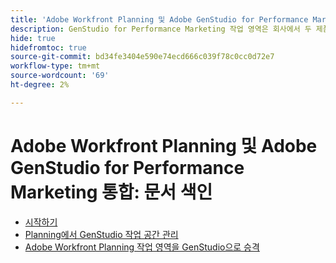 ```yaml
---
title: 'Adobe Workfront Planning 및 Adobe GenStudio for Performance Marketing 통합: 문서 색인'
description: GenStudio for Performance Marketing 작업 영역은 회사에서 두 제품을 모두 구입한 경우 Adobe Workfront Planning에서 사용할 수 있습니다. 이 목록의 문서에서는 이 통합에 사용할 수 있는 기능에 대해 설명합니다.
hide: true
hidefromtoc: true
source-git-commit: bd34fe3404e590e74ecd666c039f78c0cc0d72e7
workflow-type: tm+mt
source-wordcount: '69'
ht-degree: 2%

---
```



<!--
Better metadata when published:

---
title: "Adobe Workfront Planning and Adobe GenStudio for Performance Marketing Integration: Article Index"
description: The GenStudio for Performance Marketing workspace is available in Adobe Workfront Planning when your company has purchased both products. The articles in this list describe the functionality available for this integration. 
feature: Workfront Planning
role: User, Admin
author: Alina
recommendations: noDisplay, noCatalog
---
-->

# Adobe Workfront Planning 및 Adobe GenStudio for Performance Marketing 통합: 문서 색인

* [시작하기](/help/quicksilver/planning/planning-and-genstudio-integration/get-started-with-workfront-planning-and-genstudio-integration.md)
* [Planning에서 GenStudio 작업 공간 관리](/help/quicksilver/planning/planning-and-genstudio-integration/manage-gen-studio-workspace-in-planning.md)
* [Adobe Workfront Planning 작업 영역을 GenStudio으로 승격](/help/quicksilver/planning/planning-and-genstudio-integration/promote-planning-workspace-to-genstudio.md)
